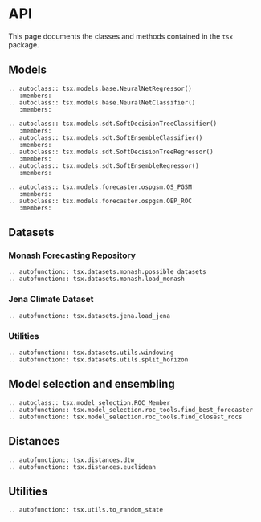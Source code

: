 # API 

This page documents the classes and methods contained in the `tsx` package.


## Models

```{eval-rst}
.. autoclass:: tsx.models.base.NeuralNetRegressor()
   :members:
.. autoclass:: tsx.models.base.NeuralNetClassifier()
   :members:
```

```{eval-rst}
.. autoclass:: tsx.models.sdt.SoftDecisionTreeClassifier()
   :members:
.. autoclass:: tsx.models.sdt.SoftEnsembleClassifier()
   :members:
.. autoclass:: tsx.models.sdt.SoftDecisionTreeRegressor()
   :members:
.. autoclass:: tsx.models.sdt.SoftEnsembleRegressor()
   :members:
```

```{eval-rst}
.. autoclass:: tsx.models.forecaster.ospgsm.OS_PGSM
   :members:
.. autoclass:: tsx.models.forecaster.ospgsm.OEP_ROC
   :members:
```

## Datasets

### Monash Forecasting Repository
```{eval-rst}
.. autofunction:: tsx.datasets.monash.possible_datasets
.. autofunction:: tsx.datasets.monash.load_monash
```

### Jena Climate Dataset
```{eval-rst}
.. autofunction:: tsx.datasets.jena.load_jena
```

### Utilities
```{eval-rst}
.. autofunction:: tsx.datasets.utils.windowing
.. autofunction:: tsx.datasets.utils.split_horizon
```

## Model selection and ensembling
```{eval-rst}
.. autoclass:: tsx.model_selection.ROC_Member
.. autofunction:: tsx.model_selection.roc_tools.find_best_forecaster
.. autofunction:: tsx.model_selection.roc_tools.find_closest_rocs
```

## Distances
```{eval-rst}
.. autofunction:: tsx.distances.dtw
.. autofunction:: tsx.distances.euclidean
```

## Utilities
```{eval-rst}
.. autofunction:: tsx.utils.to_random_state
```

<!-- ### `tsx.datasets.jena` -->
<!-- ```{eval-rst} -->
<!-- .. automodule:: tsx.datasets.jena -->
<!--    :members: -->
<!--    :undoc-members: -->
<!--    :show-inheritance: -->
<!-- ``` -->


<!-- ```{eval-rst} -->
<!-- .. automodule:: tsx.models.base -->
<!--    :members: -->
<!--    :inherited-members: -->
<!--    :undoc-members: -->
<!--    :show-inheritance: -->
<!-- ``` -->


